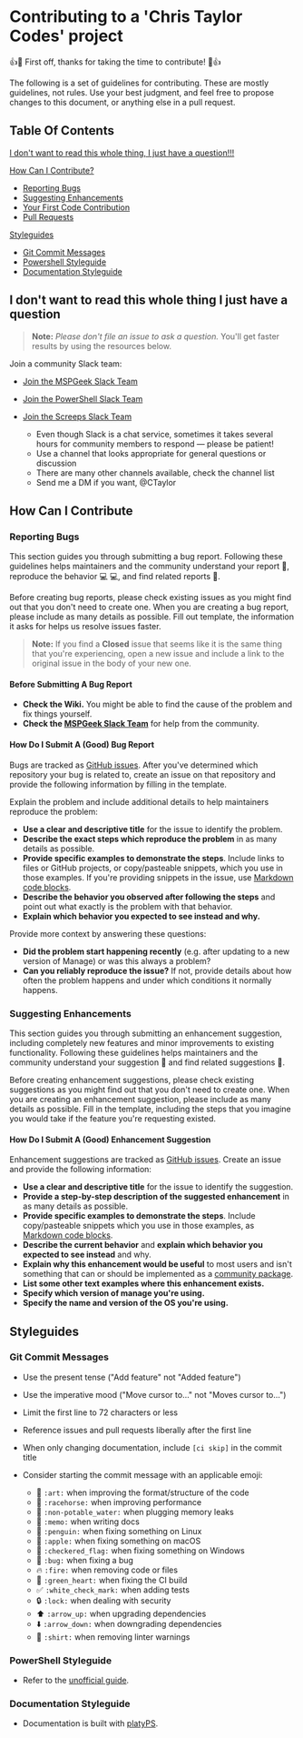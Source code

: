# Contributing to a 'Chris Taylor Codes' project
:+1::tada: First off, thanks for taking the time to contribute! :tada::+1:

The following is a set of guidelines for contributing. These are mostly guidelines, not rules. Use your best judgment, and feel free to propose changes to this document, or anything else in a pull request.

## Table Of Contents

[I don't want to read this whole thing, I just have a question!!!](#i-don't-want-to-read-this-whole-thing-i-just-have-a-question)

[How Can I Contribute?](#how-can-i-contribute)

-   [Reporting Bugs](#reporting-bugs)
-   [Suggesting Enhancements](#suggesting-enhancements)
-   [Your First Code Contribution](#your-first-code-contribution)
-   [Pull Requests](#pull-requests)

[Styleguides](#styleguides)

-   [Git Commit Messages](#git-commit-messages)
-   [Powershell Styleguide](#powershell-styleguide)
-   [Documentation Styleguide](#documentation-styleguide)

## I don't want to read this whole thing I just have a question

> **Note:** *Please don't file an issue to ask a question.* You'll get faster results by using the resources below.

Join a community Slack team:

-   [Join the MSPGeek Slack Team](https://join.mspgeek.com/)
-   [Join the PowerShell Slack Team](https://powershell.slack.com/join/shared_invite/zt-eodd93as-RHYl6s~9XH8FNyE09M7zmA#/)
-   [Join the Screeps Slack Team](https://chat.screeps.com/)

    -   Even though Slack is a chat service, sometimes it takes several hours for community members to respond — please be patient!
    -   Use a channel that looks appropriate for general questions or discussion
    -   There are many other channels available, check the channel list
    -   Send me a DM if you want, @CTaylor

## How Can I Contribute

### Reporting Bugs

This section guides you through submitting a bug report. Following these guidelines helps maintainers and the community understand your report :pencil:, reproduce the behavior :computer: :computer:, and find related reports :mag_right:.

Before creating bug reports, please check existing issues as you might find out that you don't need to create one. When you are creating a bug report, please include as many details as possible. Fill out template, the information it asks for helps us resolve issues faster.

> **Note:** If you find a **Closed** issue that seems like it is the same thing that you're experiencing, open a new issue and include a link to the original issue in the body of your new one.

#### Before Submitting A Bug Report

-   **Check the Wiki.** You might be able to find the cause of the problem and fix things yourself.
-   **Check the [MSPGeek Slack Team](https://join.mspgeek.com/)** for help from the community.

#### How Do I Submit A (Good) Bug Report

Bugs are tracked as [GitHub issues](https://guides.github.com/features/issues/). After you've determined which repository your bug is related to, create an issue on that repository and provide the following information by filling in the template.

Explain the problem and include additional details to help maintainers reproduce the problem:

-   **Use a clear and descriptive title** for the issue to identify the problem.
-   **Describe the exact steps which reproduce the problem** in as many details as possible.
-   **Provide specific examples to demonstrate the steps**. Include links to files or GitHub projects, or copy/pasteable snippets, which you use in those examples. If you're providing snippets in the issue, use [Markdown code blocks](https://help.github.com/articles/markdown-basics/#multiple-lines).
-   **Describe the behavior you observed after following the steps** and point out what exactly is the problem with that behavior.
-   **Explain which behavior you expected to see instead and why.**

Provide more context by answering these questions:

-   **Did the problem start happening recently** (e.g. after updating to a new version of Manage) or was this always a problem?
-   **Can you reliably reproduce the issue?** If not, provide details about how often the problem happens and under which conditions it normally happens.

### Suggesting Enhancements

This section guides you through submitting an enhancement suggestion, including completely new features and minor improvements to existing functionality. Following these guidelines helps maintainers and the community understand your suggestion :pencil: and find related suggestions :mag_right:.

Before creating enhancement suggestions, please check existing suggestions as you might find out that you don't need to create one. When you are creating an enhancement suggestion, please include as many details as possible. Fill in the template, including the steps that you imagine you would take if the feature you're requesting existed.

#### How Do I Submit A (Good) Enhancement Suggestion

Enhancement suggestions are tracked as [GitHub issues](https://guides.github.com/features/issues/). Create an issue and provide the following information:

-   **Use a clear and descriptive title** for the issue to identify the suggestion.
-   **Provide a step-by-step description of the suggested enhancement** in as many details as possible.
-   **Provide specific examples to demonstrate the steps**. Include copy/pasteable snippets which you use in those examples, as [Markdown code blocks](https://help.github.com/articles/markdown-basics/#multiple-lines).
-   **Describe the current behavior** and **explain which behavior you expected to see instead** and why.
-   **Explain why this enhancement would be useful** to most users and isn't something that can or should be implemented as a [community package](<>).
-   **List some other text examples where this enhancement exists.**
-   **Specify which version of manage you're using.**
-   **Specify the name and version of the OS you're using.**

## Styleguides

### Git Commit Messages

-   Use the present tense ("Add feature" not "Added feature")

-   Use the imperative mood ("Move cursor to..." not "Moves cursor to...")

-   Limit the first line to 72 characters or less

-   Reference issues and pull requests liberally after the first line

-   When only changing documentation, include `[ci skip]` in the commit title

-   Consider starting the commit message with an applicable emoji:
    -   :art: `:art:` when improving the format/structure of the code
    -   :racehorse: `:racehorse:` when improving performance
    -   :non-potable_water: `:non-potable_water:` when plugging memory leaks
    -   :memo: `:memo:` when writing docs
    -   :penguin: `:penguin:` when fixing something on Linux
    -   :apple: `:apple:` when fixing something on macOS
    -   :checkered_flag: `:checkered_flag:` when fixing something on Windows
    -   :bug: `:bug:` when fixing a bug
    -   :fire: `:fire:` when removing code or files
    -   :green_heart: `:green_heart:` when fixing the CI build
    -   :white_check_mark: `:white_check_mark:` when adding tests
    -   :lock: `:lock:` when dealing with security
    -   :arrow_up: `:arrow_up:` when upgrading dependencies
    -   :arrow_down: `:arrow_down:` when downgrading dependencies
    -   :shirt: `:shirt:` when removing linter warnings

### PowerShell Styleguide

-   Refer to the [unofficial guide](https://github.com/PoshCode/PowerShellPracticeAndStyle).

### Documentation Styleguide

-   Documentation is built with [platyPS](https://github.com/PowerShell/platyPS).
